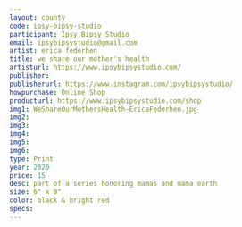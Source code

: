 ```yaml
---
layout: county 
code: ipsy-bipsy-studio
participant: Ipsy Bipsy Studio
email: ipsybipsystudio@gmail.com
artist: erica federhen 
title: we share our mother's health 
artisturl: https://www.ipsybipsystudio.com/
publisher: 
publisherurl: https://www.instagram.com/ipsybipsystudio/
howpurchase: Online Shop
producturl: https://www.ipsybipsystudio.com/shop
img1: WeShareOurMothersHealth-EricaFederhen.jpg
img2: 
img3: 
img4: 
img5: 
img6: 
type: Print
year: 2020
price: 15
desc: part of a series honoring mamas and mama earth 
size: 6" x 9"
color: black & bright red 
specs: 
---
```


